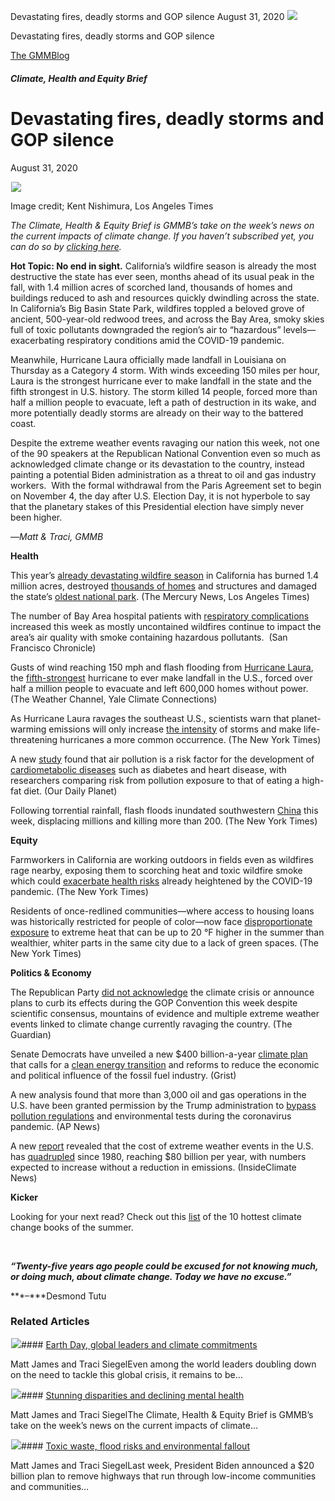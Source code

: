 



Devastating fires, deadly storms and GOP silence
August 31, 2020
![](data:image/gif;base64,R0lGODlhAQABAAAAACH5BAEKAAEALAAAAAABAAEAAAICTAEAOw==)![](https://www.gmmb.com/wp-content/uploads/2020/11/cafire.jpg)



Devastating fires, deadly storms and GOP silence





 [The GMMBlog](/blog/)



##### Climate, Health and Equity Brief

 Devastating fires, deadly storms and GOP silence
================================================


August 31, 2020



![](data:image/gif;base64,R0lGODlhAQABAAAAACH5BAEKAAEALAAAAAABAAEAAAICTAEAOw==)![](https://www.gmmb.com/wp-content/uploads/2020/11/cafire-552x385.jpg) 


Image credit; Kent Nishimura, Los Angeles Times


*The Climate, Health & Equity Brief is GMMB’s take on the week’s news on the current impacts of climate change. If you haven’t subscribed yet, you can do so by [clicking here](https://mailchimp.us4.list-manage.com/subscribe?u=f2f8c4bdabe1a2a83f914e813&id=4a13a601e2).*


**Hot Topic: No end in sight.** California’s wildfire season is already the most destructive the state has ever seen, months ahead of its usual peak in the fall, with 1.4 million acres of scorched land, thousands of homes and buildings reduced to ash and resources quickly dwindling across the state. In California’s Big Basin State Park, wildfires toppled a beloved grove of ancient, 500-year-old redwood trees, and across the Bay Area, smoky skies full of toxic pollutants downgraded the region’s air to “hazardous” levels—exacerbating respiratory conditions amid the COVID-19 pandemic.


Meanwhile, Hurricane Laura officially made landfall in Louisiana on Thursday as a Category 4 storm. With winds exceeding 150 miles per hour, Laura is the strongest hurricane ever to make landfall in the state and the fifth strongest in U.S. history. The storm killed 14 people, forced more than half a million people to evacuate, left a path of destruction in its wake, and more potentially deadly storms are already on their way to the battered coast.


Despite the extreme weather events ravaging our nation this week, not one of the 90 speakers at the Republican National Convention even so much as acknowledged climate change or its devastation to the country, instead painting a potential Biden administration as a threat to oil and gas industry workers.  With the formal withdrawal from the Paris Agreement set to begin on November 4, the day after U.S. Election Day, it is not hyperbole to say that the planetary stakes of this Presidential election have simply never been higher.


—*Matt & Traci, GMMB*


**Health**  

This year’s [already devastating wildfire season](https://urldefense.proofpoint.com/v2/url?u=https-3A__mailchimp.us4.list-2Dmanage.com_track_click-3Fu-3Df2f8c4bdabe1a2a83f914e813-26id-3Df06a228ce1-26e-3D584636d9e9&d=DwMFaQ&c=HdAUNv_EOZyljLc1cjbHCq-Eo7r1kRHoywhQbi81uaA&r=QP_GU0xZmQiSCnbvKg0iAuB5Me5X2kSVnbz_vSNm_fI&m=sDsdHy6yhPQ-ZtRiOdDLXKiKSu5TApDwKHANGCxA0ok&s=jAArYWjq_tADy1hlARIf4_fQ4rKHUvC9cfU-vq8SMgk&e=) in California has burned 1.4 million acres, destroyed [thousands of homes](https://urldefense.proofpoint.com/v2/url?u=https-3A__mailchimp.us4.list-2Dmanage.com_track_click-3Fu-3Df2f8c4bdabe1a2a83f914e813-26id-3Dfcdbd01405-26e-3D584636d9e9&d=DwMFaQ&c=HdAUNv_EOZyljLc1cjbHCq-Eo7r1kRHoywhQbi81uaA&r=QP_GU0xZmQiSCnbvKg0iAuB5Me5X2kSVnbz_vSNm_fI&m=sDsdHy6yhPQ-ZtRiOdDLXKiKSu5TApDwKHANGCxA0ok&s=XRGZ5hkvUocTQ3OyjjhODkaXQy8DUd-wOfHtQ7E_OB4&e=) and structures and damaged the state’s [oldest national park](https://urldefense.proofpoint.com/v2/url?u=https-3A__mailchimp.us4.list-2Dmanage.com_track_click-3Fu-3Df2f8c4bdabe1a2a83f914e813-26id-3D92b7972736-26e-3D584636d9e9&d=DwMFaQ&c=HdAUNv_EOZyljLc1cjbHCq-Eo7r1kRHoywhQbi81uaA&r=QP_GU0xZmQiSCnbvKg0iAuB5Me5X2kSVnbz_vSNm_fI&m=sDsdHy6yhPQ-ZtRiOdDLXKiKSu5TApDwKHANGCxA0ok&s=xSwLRLVcSyF2c9ixgGFM4dK2XkRY922dmcKI0L33N-c&e=). (The Mercury News, Los Angeles Times)


The number of Bay Area hospital patients with [respiratory complications](https://urldefense.proofpoint.com/v2/url?u=https-3A__mailchimp.us4.list-2Dmanage.com_track_click-3Fu-3Df2f8c4bdabe1a2a83f914e813-26id-3D28ca4bc44e-26e-3D584636d9e9&d=DwMFaQ&c=HdAUNv_EOZyljLc1cjbHCq-Eo7r1kRHoywhQbi81uaA&r=QP_GU0xZmQiSCnbvKg0iAuB5Me5X2kSVnbz_vSNm_fI&m=sDsdHy6yhPQ-ZtRiOdDLXKiKSu5TApDwKHANGCxA0ok&s=BaePB-2mOWT5YW5w6Rta0UxOJtfriR4LTvttLccTuwM&e=) increased this week as mostly uncontained wildfires continue to impact the area’s air quality with smoke containing hazardous pollutants.  (San Francisco Chronicle)


Gusts of wind reaching 150 mph and flash flooding from [Hurricane Laura](https://urldefense.proofpoint.com/v2/url?u=https-3A__mailchimp.us4.list-2Dmanage.com_track_click-3Fu-3Df2f8c4bdabe1a2a83f914e813-26id-3D7739433026-26e-3D584636d9e9&d=DwMFaQ&c=HdAUNv_EOZyljLc1cjbHCq-Eo7r1kRHoywhQbi81uaA&r=QP_GU0xZmQiSCnbvKg0iAuB5Me5X2kSVnbz_vSNm_fI&m=sDsdHy6yhPQ-ZtRiOdDLXKiKSu5TApDwKHANGCxA0ok&s=Bk-lJAq81_bIliS-FHPWeqDSl6uXmW6cSax6ggOPHGQ&e=), the [fifth-strongest](https://urldefense.proofpoint.com/v2/url?u=https-3A__mailchimp.us4.list-2Dmanage.com_track_click-3Fu-3Df2f8c4bdabe1a2a83f914e813-26id-3D19d23f48df-26e-3D584636d9e9&d=DwMFaQ&c=HdAUNv_EOZyljLc1cjbHCq-Eo7r1kRHoywhQbi81uaA&r=QP_GU0xZmQiSCnbvKg0iAuB5Me5X2kSVnbz_vSNm_fI&m=sDsdHy6yhPQ-ZtRiOdDLXKiKSu5TApDwKHANGCxA0ok&s=dOV59xxiIVZY1XeDS-3AD5G6icubxQl0H_W22BheKLs&e=) hurricane to ever make landfall in the U.S., forced over half a million people to evacuate and left 600,000 homes without power. (The Weather Channel, Yale Climate Connections)


As Hurricane Laura ravages the southeast U.S., scientists warn that planet-warming emissions will only increase [the intensity](https://urldefense.proofpoint.com/v2/url?u=https-3A__mailchimp.us4.list-2Dmanage.com_track_click-3Fu-3Df2f8c4bdabe1a2a83f914e813-26id-3De00988e268-26e-3D584636d9e9&d=DwMFaQ&c=HdAUNv_EOZyljLc1cjbHCq-Eo7r1kRHoywhQbi81uaA&r=QP_GU0xZmQiSCnbvKg0iAuB5Me5X2kSVnbz_vSNm_fI&m=sDsdHy6yhPQ-ZtRiOdDLXKiKSu5TApDwKHANGCxA0ok&s=JqIHllfkOdKkgMKvk4AFqASzO7DbwQWjSL_lrehTYeU&e=) of storms and make life-threatening hurricanes a more common occurrence. (The New York Times)


A new [study](https://urldefense.proofpoint.com/v2/url?u=https-3A__mailchimp.us4.list-2Dmanage.com_track_click-3Fu-3Df2f8c4bdabe1a2a83f914e813-26id-3Db7f0970f87-26e-3D584636d9e9&d=DwMFaQ&c=HdAUNv_EOZyljLc1cjbHCq-Eo7r1kRHoywhQbi81uaA&r=QP_GU0xZmQiSCnbvKg0iAuB5Me5X2kSVnbz_vSNm_fI&m=sDsdHy6yhPQ-ZtRiOdDLXKiKSu5TApDwKHANGCxA0ok&s=U-Vrn9aCJn_MOVmlxpm5SSzVlIHF6sy1Wdg-QpokF3g&e=) found that air pollution is a risk factor for the development of [cardiometabolic diseases](https://urldefense.proofpoint.com/v2/url?u=https-3A__mailchimp.us4.list-2Dmanage.com_track_click-3Fu-3Df2f8c4bdabe1a2a83f914e813-26id-3D438bb76971-26e-3D584636d9e9&d=DwMFaQ&c=HdAUNv_EOZyljLc1cjbHCq-Eo7r1kRHoywhQbi81uaA&r=QP_GU0xZmQiSCnbvKg0iAuB5Me5X2kSVnbz_vSNm_fI&m=sDsdHy6yhPQ-ZtRiOdDLXKiKSu5TApDwKHANGCxA0ok&s=HzABNEyfsZRJPTWLmtei8up08rW-OJ-zUDeruLzBl0U&e=) such as diabetes and heart disease, with researchers comparing risk from pollution exposure to that of eating a high-fat diet. (Our Daily Planet)


Following torrential rainfall, flash floods inundated southwestern [China](https://urldefense.proofpoint.com/v2/url?u=https-3A__mailchimp.us4.list-2Dmanage.com_track_click-3Fu-3Df2f8c4bdabe1a2a83f914e813-26id-3D80bcdaf632-26e-3D584636d9e9&d=DwMFaQ&c=HdAUNv_EOZyljLc1cjbHCq-Eo7r1kRHoywhQbi81uaA&r=QP_GU0xZmQiSCnbvKg0iAuB5Me5X2kSVnbz_vSNm_fI&m=sDsdHy6yhPQ-ZtRiOdDLXKiKSu5TApDwKHANGCxA0ok&s=7wyXOU4LTYZ23IHqvg72KvT6dK4uBM2hnOWzeDRabDA&e=) this week, displacing millions and killing more than 200. (The New York Times)


**Equity**



Farmworkers in California are working outdoors in fields even as wildfires rage nearby, exposing them to scorching heat and toxic wildfire smoke which could [exacerbate health risks](https://urldefense.proofpoint.com/v2/url?u=https-3A__mailchimp.us4.list-2Dmanage.com_track_click-3Fu-3Df2f8c4bdabe1a2a83f914e813-26id-3Defdfafc06e-26e-3D584636d9e9&d=DwMFaQ&c=HdAUNv_EOZyljLc1cjbHCq-Eo7r1kRHoywhQbi81uaA&r=QP_GU0xZmQiSCnbvKg0iAuB5Me5X2kSVnbz_vSNm_fI&m=sDsdHy6yhPQ-ZtRiOdDLXKiKSu5TApDwKHANGCxA0ok&s=GKKebZBCIw6t0n6WEoLAL4B749qq-bnMOYcAF8BfB1c&e=) already heightened by the COVID-19 pandemic. (The New York Times)


Residents of once-redlined communities—where access to housing loans was historically restricted for people of color—now face [disproportionate exposure](https://urldefense.proofpoint.com/v2/url?u=https-3A__mailchimp.us4.list-2Dmanage.com_track_click-3Fu-3Df2f8c4bdabe1a2a83f914e813-26id-3Dbcfe85c07a-26e-3D584636d9e9&d=DwMFaQ&c=HdAUNv_EOZyljLc1cjbHCq-Eo7r1kRHoywhQbi81uaA&r=QP_GU0xZmQiSCnbvKg0iAuB5Me5X2kSVnbz_vSNm_fI&m=sDsdHy6yhPQ-ZtRiOdDLXKiKSu5TApDwKHANGCxA0ok&s=cvSQhXrv5I_LSpI2axj1KNVzz4hnRDQyWGyZMJdkuuE&e=) to extreme heat that can be up to 20 °F higher in the summer than wealthier, whiter parts in the same city due to a lack of green spaces. (The New York Times)



**Politics & Economy**  

The Republican Party [did not acknowledge](https://urldefense.proofpoint.com/v2/url?u=https-3A__mailchimp.us4.list-2Dmanage.com_track_click-3Fu-3Df2f8c4bdabe1a2a83f914e813-26id-3D615fe005e9-26e-3D584636d9e9&d=DwMFaQ&c=HdAUNv_EOZyljLc1cjbHCq-Eo7r1kRHoywhQbi81uaA&r=QP_GU0xZmQiSCnbvKg0iAuB5Me5X2kSVnbz_vSNm_fI&m=sDsdHy6yhPQ-ZtRiOdDLXKiKSu5TApDwKHANGCxA0ok&s=QtTOMD2WyJHRJVB6dc_QMpYhY9UMOxG_NhdTFe4AQrI&e=) the climate crisis or announce plans to curb its effects during the GOP Convention this week despite scientific consensus, mountains of evidence and multiple extreme weather events linked to climate change currently ravaging the country. (The Guardian)


Senate Democrats have unveiled a new $400 billion-a-year [climate plan](https://urldefense.proofpoint.com/v2/url?u=https-3A__mailchimp.us4.list-2Dmanage.com_track_click-3Fu-3Df2f8c4bdabe1a2a83f914e813-26id-3D50164c6868-26e-3D584636d9e9&d=DwMFaQ&c=HdAUNv_EOZyljLc1cjbHCq-Eo7r1kRHoywhQbi81uaA&r=QP_GU0xZmQiSCnbvKg0iAuB5Me5X2kSVnbz_vSNm_fI&m=sDsdHy6yhPQ-ZtRiOdDLXKiKSu5TApDwKHANGCxA0ok&s=E6SGHHadX907_cR9a6QgPYwZwsW8qCc6prR7AGDI7yc&e=) that calls for a [clean energy transition](https://urldefense.proofpoint.com/v2/url?u=https-3A__mailchimp.us4.list-2Dmanage.com_track_click-3Fu-3Df2f8c4bdabe1a2a83f914e813-26id-3Dd8dbd7c44e-26e-3D584636d9e9&d=DwMFaQ&c=HdAUNv_EOZyljLc1cjbHCq-Eo7r1kRHoywhQbi81uaA&r=QP_GU0xZmQiSCnbvKg0iAuB5Me5X2kSVnbz_vSNm_fI&m=sDsdHy6yhPQ-ZtRiOdDLXKiKSu5TApDwKHANGCxA0ok&s=1BmNZ65UWcugSXtdAGzKwbB10ZKa0q32mmXkcGl1CDY&e=) and reforms to reduce the economic and political influence of the fossil fuel industry. (Grist)


A new analysis found that more than 3,000 oil and gas operations in the U.S. have been granted permission by the Trump administration to [bypass pollution regulations](https://urldefense.proofpoint.com/v2/url?u=https-3A__mailchimp.us4.list-2Dmanage.com_track_click-3Fu-3Df2f8c4bdabe1a2a83f914e813-26id-3Dc35d9d1f6d-26e-3D584636d9e9&d=DwMFaQ&c=HdAUNv_EOZyljLc1cjbHCq-Eo7r1kRHoywhQbi81uaA&r=QP_GU0xZmQiSCnbvKg0iAuB5Me5X2kSVnbz_vSNm_fI&m=sDsdHy6yhPQ-ZtRiOdDLXKiKSu5TApDwKHANGCxA0ok&s=MjIxvAjZwsp37rXvXGXm9zwI0el5XystkzoERMoqCa0&e=) and environmental tests during the coronavirus pandemic. (AP News)


A new [report](https://urldefense.proofpoint.com/v2/url?u=https-3A__mailchimp.us4.list-2Dmanage.com_track_click-3Fu-3Df2f8c4bdabe1a2a83f914e813-26id-3Dd42fa9a5e1-26e-3D584636d9e9&d=DwMFaQ&c=HdAUNv_EOZyljLc1cjbHCq-Eo7r1kRHoywhQbi81uaA&r=QP_GU0xZmQiSCnbvKg0iAuB5Me5X2kSVnbz_vSNm_fI&m=sDsdHy6yhPQ-ZtRiOdDLXKiKSu5TApDwKHANGCxA0ok&s=PVfArtBVHLxo0pCYqd0leQVecsxJevdv_blBVTxIzVM&e=) revealed that the cost of extreme weather events in the U.S. has [quadrupled](https://urldefense.proofpoint.com/v2/url?u=https-3A__mailchimp.us4.list-2Dmanage.com_track_click-3Fu-3Df2f8c4bdabe1a2a83f914e813-26id-3Deeee2084c9-26e-3D584636d9e9&d=DwMFaQ&c=HdAUNv_EOZyljLc1cjbHCq-Eo7r1kRHoywhQbi81uaA&r=QP_GU0xZmQiSCnbvKg0iAuB5Me5X2kSVnbz_vSNm_fI&m=sDsdHy6yhPQ-ZtRiOdDLXKiKSu5TApDwKHANGCxA0ok&s=s3WAKipcsYeh90L0s0Jxy3ASKcGuJ5OVnSfJu5Wn8mU&e=) since 1980, reaching $80 billion per year, with numbers expected to increase without a reduction in emissions. (InsideClimate News)


**Kicker**  

Looking for your next read? Check out this [list](https://urldefense.proofpoint.com/v2/url?u=https-3A__mailchimp.us4.list-2Dmanage.com_track_click-3Fu-3Df2f8c4bdabe1a2a83f914e813-26id-3Dcfd0e636a4-26e-3D584636d9e9&d=DwMFaQ&c=HdAUNv_EOZyljLc1cjbHCq-Eo7r1kRHoywhQbi81uaA&r=QP_GU0xZmQiSCnbvKg0iAuB5Me5X2kSVnbz_vSNm_fI&m=sDsdHy6yhPQ-ZtRiOdDLXKiKSu5TApDwKHANGCxA0ok&s=AsoCcbNcP6S7goz28-gZEj_LS2XpyivrcL1qsMHzwFg&e=) of the 10 hottest climate change books of the summer.


 


***“Twenty-five years ago people could be excused for not knowing much, or doing much, about climate change. Today we have no excuse.”***  

***–***Desmond Tutu









### Related Articles

![](data:image/gif;base64,R0lGODlhAQABAAAAACH5BAEKAAEALAAAAAABAAEAAAICTAEAOw==)![](https://www.gmmb.com/wp-content/uploads/2021/04/b5197d82-9fb4-4c84-a8d9-e468348c4c67-380x200.jpg)#### [Earth Day, global leaders and climate commitments](https://www.gmmb.com/news/earth-day-global-leaders-and-climate-commitments/)

Matt James and Traci SiegelEven among the world leaders doubling down on the need to tackle this global crisis, it remains to be…

![](data:image/gif;base64,R0lGODlhAQABAAAAACH5BAEKAAEALAAAAAABAAEAAAICTAEAOw==)![](https://www.gmmb.com/wp-content/uploads/2021/04/4.16header-380x200.png)#### [Stunning disparities and declining mental health](https://www.gmmb.com/news/stunning-disparities-and-declining-mental-health/)

Matt James and Traci SiegelThe Climate, Health & Equity Brief is GMMB’s take on the week’s news on the current impacts of climate…

![](data:image/gif;base64,R0lGODlhAQABAAAAACH5BAEKAAEALAAAAAABAAEAAAICTAEAOw==)![](https://www.gmmb.com/wp-content/uploads/2021/04/Picture1-380x200.jpg)#### [Toxic waste, flood risks and environmental fallout](https://www.gmmb.com/news/toxic-waste-flood-risks-and-environmental-fallout/)

Matt James and Traci SiegelLast week, President Biden announced a $20 billion plan to remove highways that run through low-income communities and communities…




